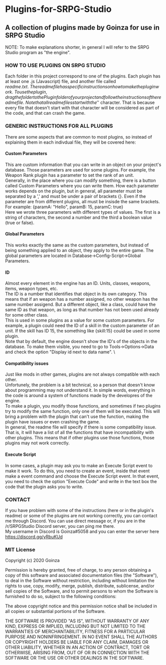 # Plugins-for-SRPG-Studio
## A collection of plugins made by Goinza for use in SRPG Studio


NOTE: To make explanations shorter, in general I will refer to the SRPG Studio program as "the engine".


### HOW TO USE PLUGINS ON SRPG STUDIO
Each folder in this project correspond to one of the plugins. Each plugin 
has at least one .js (Javascript) file, and another file called $readme.txt. \
The readme file has specific instructions on how to make the plugin work.\
To use the plugin, drag the folder to the Plugin folder of your project and follow
the instructions of the readme file.\
Note that all readme files start with the '$' character. That is because every
file that doesn't start with that character will be considered as part of the code,
and that can crash the game.


### GENERIC INSTRUCTIONS FOR ALL PLUGINS
There are some aspects that are common to most plugins, so instead of explaining them
in each indivdual file, they will be covered here: 

  #### Custom Parameters
  This are custom information that you can write in an object on your project's database.
  Those parameters are used for some plugins. For example, the Weapon Rank plugin has a parameter to set the rank
  of an unit. \
  Generally, in the place where you can modify something, there is a button called Custom Parameters where you can write them.
  How each parameter works depends on the plugin, but in general, all parameter must be separated by a ',' and
  must be under a pair of brackets {}. Even if the parameter are from different plugins, all must be insisde the
  same brackets. For example: {paramA: "Hello", paramB: 15, paramC: true} \
  Here we wrote three parameters with different types of values. The first is a string of characters,
  the second a number and the third a boolean value (true or false). 
   
  #### Global Parameters
  This works exactly the same as the custom parameters, but instead of being something applied to an object,
  they apply to the entire game. The global parameters are located in Database->Config-Script->Global Parameters. 
  
  #### ID 
  Almost every element in the engine has an ID. Units, classes, weapons, items, weapon types, etc. \
  The ID is a number that identifies that object in its own category. This means that if an weapon has a number assigned,
  no other weapon has the same number assigend. But a different object, like a class, could have the same ID as that weapon,
  as long as that number has not been used already for some other class. \
  This is used in some plugins as a value for some custom parameters. For example, a plugin could need the ID of a skill
  in the custom parameter of an unit. If the skill has ID 15, the something like {skill:15} could be used in some plugin. \
  Note that by default, the engine doesn't show the ID's of the objects in the database. To make them visible, you need 
  to go to Tools->Options->Data and check the option "Display id next to data name". \
    
  #### Compatibility issues
  Just like mods in other games, plugins are not always compatible with each other. \
  Unfortunely, the problem is a bit technical, so a person that doesn't know about programming may not understand it.
  In simple words, everything in the code is around a system of functions made by the developres of the engine. \
  To make a plugin, you modify those functions, and sometimes if two plugins try to modify the same function,
  only one of them will be executed. This will bring a problem with the plugin that can't use the function,
  making the plugin have issues or even crashing the game. \
  In general, the readme file will specify if there is some compatibility issue. That is, it will have a list of all
  the functions that have incompatibility with other plugins. This means that if other plugins use those functions, those
  plugins may not work correctly.
    
  #### Execute Script
  In some cases, a plugin may ask you to make an Execute Script event to make it work.
  To do this, you need to create an event, inside that event make a event command and choose the Execute Script event.
  In that event, you need to check the option "Execute Code" and write in the text box the code that the plugin asks you
  to write.
    
    
### CONTACT
If you have problem with some of the instructions (here or in the plugin's readme) or some of the plugins are
not working correctly, you can contact me through Discord. You can use direct message or, if you are in the
/r/SRPGStudio Discord server, you can ping me there. \
My username in Discord is Goinza#5058 and you can enter the server here https://discord.gg/yRbuKUd


### MIT License

Copyright (c) 2020 Goinza

Permission is hereby granted, free of charge, to any person obtaining a copy
of this software and associated documentation files (the "Software"), to deal
in the Software without restriction, including without limitation the rights
to use, copy, modify, merge, publish, distribute, sublicense, and/or sell
copies of the Software, and to permit persons to whom the Software is
furnished to do so, subject to the following conditions:

The above copyright notice and this permission notice shall be included in all
copies or substantial portions of the Software.

THE SOFTWARE IS PROVIDED "AS IS", WITHOUT WARRANTY OF ANY KIND, EXPRESS OR
IMPLIED, INCLUDING BUT NOT LIMITED TO THE WARRANTIES OF MERCHANTABILITY,
FITNESS FOR A PARTICULAR PURPOSE AND NONINFRINGEMENT. IN NO EVENT SHALL THE
AUTHORS OR COPYRIGHT HOLDERS BE LIABLE FOR ANY CLAIM, DAMAGES OR OTHER
LIABILITY, WHETHER IN AN ACTION OF CONTRACT, TORT OR OTHERWISE, ARISING FROM,
OUT OF OR IN CONNECTION WITH THE SOFTWARE OR THE USE OR OTHER DEALINGS IN THE
SOFTWARE.
